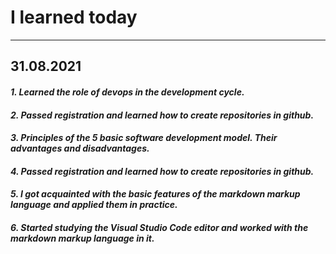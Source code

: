 # __I learned today__
---
## __31.08.2021__

#### ___1. Learned the role of devops in the development cycle.___
#### ___2. Passed registration and learned how to create repositories in github.___
#### ___3. Principles of the 5 basic software development model. Their advantages and disadvantages.___
#### ___4. Passed registration and learned how to create repositories in github.___
#### ___5. I got acquainted with the basic features of the markdown markup language and applied them in practice.___
#### ___6. Started studying the Visual Studio Code editor and worked with the markdown markup language in it.___

